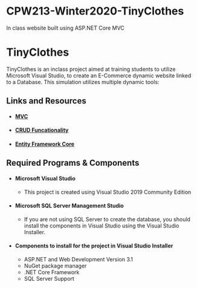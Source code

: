 # CPW213-Winter2020-TinyClothes
In class website built using ASP.NET Core MVC


# TinyClothes



TinyClothes is an inclass project aimed at training students to utilize Microsoft Visual Studio, to create an E-Commerce dynamic website
linked to a Database. This simulation utilizes multiple dynamic tools:

 ## Links and Resources
  * #### [MVC](https://docs.microsoft.com/en-us/aspnet/mvc/)
  * #### [CRUD Funcationality](https://docs.microsoft.com/en-us/aspnet/core/data/ef-mvc/crud?view=aspnetcore-3.1)
  * #### [Entity Framework Core](https://docs.microsoft.com/en-us/ef/core/)
  
  
## Required Programs & Components
 * #### Microsoft Visual Studio
    * This project is created using Visual Studio 2019 Community Edition
 * #### Microsoft SQL Server Management Studio
    * If you are not using SQL Server to create the database, you should install the components in Visual Studio using the Visual Studio         Installer. 
 * #### Components to install for the project in Visual Studio Installer
    * ASP.NET and Web Development Version 3.1
    * NuGet package manager
    * .NET Core Framework
    * SQL Server Support
 
